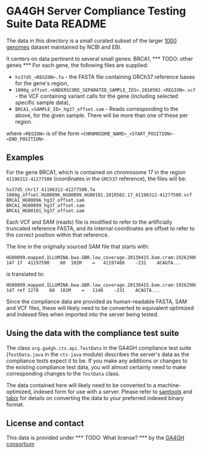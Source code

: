 # GA4GH Server Compliance Testing Suite Data README

The data in this directory is a small curated subset of the larger [1000 genomes](http://www.1000genomes.org) dataset maintained by NCBI and EBI.


It centers on data pertinent to several small genes: BRCA1, *** TODO: other genes ***
For each gene, the following files are supplied:

* `hs37d5_<REGION>.fa`   - the FASTA file containing GRCh37 reference bases for the gene's region,
* `1000g_offset.<UNDERSCORE_SEPARATED_SAMPLE_IDS>.2010502.<REGION>.vcf` - the VCF containing variant calls for the gene (including selected specific sample data),
* `BRCA1_<SAMPLE_ID>_hg37_offset.sam` - Reads corresponding to the above, for the given sample. There will be more than one of these per region.

where `<REGION>` is of the form `<CHROMOSOME_NAME>_<START_POSITION>-<END_POSITION>`

## Examples

For the gene BRCA1, which is contained on chromosome 17 in the region `41196312-41277500` (coordinates in the `GRCh37` reference), the files will be:

    hs37d5_chr17_41196312-41277500.fa
    1000g_offset.HG00096_HG00099_HG00101.2010502.17_41196312-41277500.vcf
    BRCA1_HG00096_hg37_offset.sam
    BRCA1_HG00099_hg37_offset.sam
    BRCA1_HG00101_hg37_offset.sam

Each VCF and SAM (reads) file is modified to refer to the artificially truncated reference FASTA, and its internal coordinates are offset
to refer to the correct position within that reference.


The line in the originally sourced SAM file that starts with:

    HG00099.mapped.ILLUMINA.bwa.GBR.low_coverage.20130415.bam.cram:192629003    147 17  41197590    60  101M    =   41197460    -231    ACAGTA...

is translated to:

    HG00099.mapped.ILLUMINA.bwa.GBR.low_coverage.20130415.bam.cram:192629003    147 ref 1278    60  101M    =   1148    -231    ACAGTA...

Since the compliance data are provided as human-readable FASTA, SAM and VCF files, these will likely need to be converted to equivalent
optimized and indexed files when imported into the server being tested.

## Using the data with the compliance test suite

The class `org.ga4gh.cts.api.TestData` in the GA4GH compliance test suite (`TestData.java` in the `cts-java` module) describes the server's
data as the compliance tests expect it to be.  If you make any additions or changes to the existing
compliance test data, you will almost certainly need to make corresponding changes to the `TestData`
class.

The data contained here will likely need to be converted to a machine-optimized, indexed form for use with a server. Please refer to 
[samtools](http://www.htslib.org/doc/samtools.html) and [tabix](http://www.htslib.org/doc/tabix.html) for details on converting the data to your preferred indexed binary format.


## License and contact

This data is provided under *** TODO: What license? *** by the [GA4GH consortium](http://ga4gh.org)
